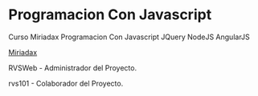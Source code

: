 # Programacion Con Javascript
Curso Miriadax Programacion Con Javascript JQuery NodeJS AngularJS

[Miriadax](https://miriadax.net/web/programacion-con-javascript-4-edicion-/inicio?timestamp=)

RVSWeb - Administrador del Proyecto. 

rvs101 - Colaborador del Proyecto.

